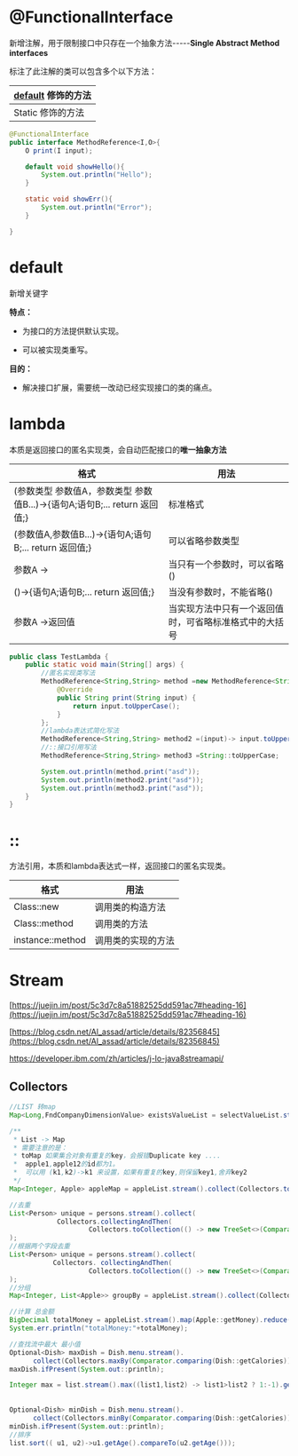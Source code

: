 

# @FunctionalInterface

新增注解，用于限制接口中只存在一个抽象方法-----**Single Abstract Method interfaces**

标注了此注解的类可以包含多个以下方法：

| [default](#default) 修饰的方法 |
| -- |
| Static 修饰的方法 |

```java
@FunctionalInterface
public interface MethodReference<I,O>{
    O print(I input);

    default void showHello(){
        System.out.println("Hello");
    }

    static void showErr(){
        System.out.println("Error");
    }

}
```



# default

新增关键字

**特点：**

- 为接口的方法提供默认实现。

- 可以被实现类重写。

**目的：**

- 解决接口扩展，需要统一改动已经实现接口的类的痛点。

# lambda

本质是返回接口的匿名实现类，会自动匹配接口的**唯一抽象方法**

| 格式                                                         | 用法                                                   |
| ------------------------------------------------------------ | ------------------------------------------------------ |
| (参数类型 参数值A，参数类型 参数值B...)->{语句A;语句B;... return 返回值;} | 标准格式                                               |
| (参数值A,参数值B...)->{语句A;语句B;... return 返回值;}       | 可以省略参数类型                                       |
| 参数A ->                                                     | 当只有一个参数时，可以省略()                           |
| ()->{语句A;语句B;... return 返回值;}                         | 当没有参数时，不能省略()                               |
| 参数A ->返回值                                               | 当实现方法中只有一个返回值时，可省略标准格式中的大括号 |



```java
public class TestLambda {
    public static void main(String[] args) {
        //匿名实现类写法
        MethodReference<String,String> method =new MethodReference<String,String>(){
            @Override
            public String print(String input) {
                return input.toUpperCase();
            }
        };
        //lambda表达式简化写法
        MethodReference<String,String> method2 =(input)-> input.toUpperCase();
        //::接口引用写法
        MethodReference<String,String> method3 =String::toUpperCase;

        System.out.println(method.print("asd"));
        System.out.println(method2.print("asd"));
        System.out.println(method3.print("asd"));
    }
}
```



# ::

方法引用，本质和lambda表达式一样，返回接口的匿名实现类。

| 格式             | 用法               |
| ---------------- | ------------------ |
| Class::new       | 调用类的构造方法   |
| Class::method    | 调用类的方法       |
| instance::method | 调用类的实现的方法 |



# Stream

[https://juejin.im/post/5c3d7c8a51882525dd591ac7#heading-16](https://juejin.im/post/5c3d7c8a51882525dd591ac7#heading-16)

[https://blog.csdn.net/Al_assad/article/details/82356845](https://blog.csdn.net/Al_assad/article/details/82356845)

https://developer.ibm.com/zh/articles/j-lo-java8streamapi/



## Collectors

```java
//LIST 转map
Map<Long,FndCompanyDimensionValue> existsValueList = selectValueList.stream()       .collect(Collectors.toMap(FndCompanyDimensionValue::getDimensionValueId,Function.identity()));

/**
 * List -> Map
 * 需要注意的是：
 * toMap 如果集合对象有重复的key，会报错Duplicate key ....
 *  apple1,apple12的id都为1。
 *  可以用 (k1,k2)->k1 来设置，如果有重复的key,则保留key1,舍弃key2
 */
Map<Integer, Apple> appleMap = appleList.stream().collect(Collectors.toMap(Apple::getId, a -> a,(k1,k2)->k1));

//去重
List<Person> unique = persons.stream().collect(
            Collectors.collectingAndThen(
                    Collectors.toCollection(() -> new TreeSet<>(Comparator.comparing(Person::getName))), ArrayList::new)
);
//根据两个字段去重
List<Person> unique = persons.stream().collect(
           Collectors. collectingAndThen(
                    Collectors.toCollection(() -> new TreeSet<>(Comparator.comparing(o -> o.getName() + ";" + o.getSex()))), ArrayList::new)
);
//分组
Map<Integer, List<Apple>> groupBy = appleList.stream().collect(Collectors.groupingBy(Apple::getId));

//计算 总金额
BigDecimal totalMoney = appleList.stream().map(Apple::getMoney).reduce(BigDecimal.ZERO, BigDecimal::add);
System.err.println("totalMoney:"+totalMoney); 

//查找流中最大 最小值
Optional<Dish> maxDish = Dish.menu.stream().
      collect(Collectors.maxBy(Comparator.comparing(Dish::getCalories)));
maxDish.ifPresent(System.out::println);

Integer max = list.stream().max((list1,list2) -> list1>list2 ? 1:-1).get();
        
 
Optional<Dish> minDish = Dish.menu.stream().
      collect(Collectors.minBy(Comparator.comparing(Dish::getCalories)));
minDish.ifPresent(System.out::println);
//排序
list.sort(( u1, u2)->u1.getAge().compareTo(u2.getAge()));
```
